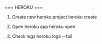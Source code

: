 === HEROKU ===
1. Create new heroku project
heroku create <app-name>

2. Open heroku app
heroku open

3. Check logs
heroku logs --tail
